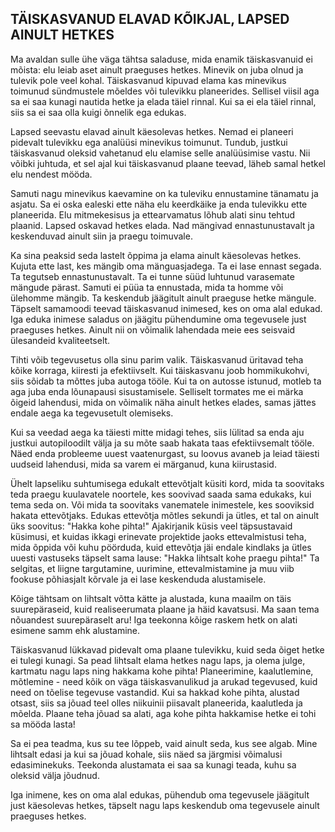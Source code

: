 ## TÄISKASVANUD ELAVAD KÕIKJAL, LAPSED AINULT HETKES

Ma avaldan sulle ühe väga tähtsa saladuse, mida enamik täiskasvanuid ei mõista: elu leiab aset ainult praeguses hetkes. Minevik on juba olnud ja tulevik pole veel kohal. Täiskasvanud kipuvad elama kas minevikus toimunud sündmustele mõeldes või tulevikku planeerides. Sellisel viisil aga sa ei saa kunagi nautida hetke ja elada täiel rinnal. Kui sa ei ela täiel rinnal, siis sa ei saa olla kuigi õnnelik ega edukas.

Lapsed seevastu elavad ainult käesolevas hetkes. Nemad ei planeeri pidevalt tulevikku ega analüüsi minevikus toimunut. Tundub, justkui täiskasvanud oleksid vahetanud elu elamise selle analüüsimise vastu. Nii võibki juhtuda, et sel ajal kui täiskasvanud plaane teevad, läheb samal hetkel elu nendest mööda.

Samuti nagu minevikus kaevamine on ka tuleviku ennustamine tänamatu ja asjatu. Sa ei oska ealeski ette näha elu keerdkäike ja enda tulevikku ette planeerida. Elu mitmekesisus ja ettearvamatus lõhub alati sinu tehtud plaanid. Lapsed oskavad hetkes elada. Nad mängivad ennastunustavalt ja keskenduvad ainult siin ja praegu toimuvale.

Ka sina peaksid seda lastelt õppima ja elama ainult käesolevas hetkes. Kujuta ette last, kes mängib oma mänguasjadega. Ta ei lase ennast segada. Ta tegutseb ennastunustavalt. Ta ei tunne süüd luhtunud varasemate mängude pärast. Samuti ei püüa ta ennustada, mida ta homme või ülehomme mängib. Ta keskendub jäägitult ainult praeguse hetke mängule. Täpselt samamoodi teevad täiskasvanud inimesed, kes on oma alal edukad. Iga eduka inimese saladus on jäägitu pühendumine oma tegevusele just praeguses hetkes. Ainult nii on võimalik lahendada meie ees seisvaid ülesandeid kvaliteetselt.

Tihti võib tegevusetus olla sinu parim valik. Täiskasvanud üritavad teha kõike korraga, kiiresti ja efektiivselt. Kui täiskasvanu joob hommikukohvi, siis sõidab ta mõttes juba autoga tööle. Kui ta on autosse istunud, motleb ta aga juba enda lõunapausi sisustamisele. Selliselt tormates me ei märka õigeid lahendusi, mida on võimalik näha ainult hetkes elades, samas jättes endale aega ka tegevusetult olemiseks.

Kui sa veedad aega ka täiesti mitte midagi tehes, siis lülitad sa enda aju justkui autopiloodilt välja ja su mõte saab hakata taas efektiivsemalt tööle. Näed enda probleeme uuest vaatenurgast, su loovus avaneb ja leiad täiesti uudseid lahendusi, mida sa varem ei märganud, kuna kiirustasid.

Ühelt lapseliku suhtumisega edukalt ettevõtjalt küsiti kord, mida ta soovitaks teda praegu kuulavatele noortele, kes soovivad saada sama edukaks, kui tema seda on. Või mida ta soovitaks vanematele inimestele, kes sooviksid hakata ettevõtjaks. Edukas ettevõtja mõtles sekundi ja ütles, et tal on ainult üks soovitus: "Hakka kohe pihta!" Ajakirjanik küsis veel täpsustavaid küsimusi, et kuidas ikkagi erinevate projektide jaoks ettevalmistusi teha, mida õppida või kuhu pöörduda, kuid ettevõtja jäi endale kindlaks ja ütles uuesti vastuseks täpselt sama lause: "Hakka lihtsalt kohe praegu pihta!" Ta selgitas, et liigne targutamine, uurimine, ettevalmistamine ja muu viib fookuse põhiasjalt kõrvale ja ei lase keskenduda alustamisele.

Kõige tähtsam on lihtsalt võtta kätte ja alustada, kuna maailm on täis suurepäraseid, kuid realiseerumata plaane ja häid kavatsusi. Ma saan tema nõuandest suurepäraselt aru! Iga teekonna kõige raskem hetk on alati esimene samm ehk alustamine.

Täiskasvanud lükkavad pidevalt oma plaane tulevikku, kuid seda õiget hetke ei tulegi kunagi. Sa pead lihtsalt elama hetkes nagu laps, ja olema julge, kartmatu nagu laps ning hakkama kohe pihta! Planeerimine, kaalutlemine, mõtlemine - need kõik on väga täiskasvanulikud ja arukad tegevused, kuid need on tõelise tegevuse vastandid. Kui sa hakkad kohe pihta, alustad otsast, siis sa jõuad teel olles niikuinii piisavalt planeerida, kaalutleda ja mõelda. Plaane teha jõuad sa alati, aga kohe pihta hakkamise hetke ei tohi sa mööda lasta!

Sa ei pea teadma, kus su tee lõppeb, vaid ainult seda, kus see algab. Mine lihtsalt edasi ja kui sa jõuad kohale, siis näed sa järgmisi võimalusi edasiminekuks. Teekonda alustamata ei saa sa kunagi teada, kuhu sa oleksid välja jõudnud.

Iga inimene, kes on oma alal edukas, pühendub oma tegevusele jäägitult just käesolevas hetkes, täpselt nagu laps keskendub oma tegevusele ainult praeguses hetkes.
